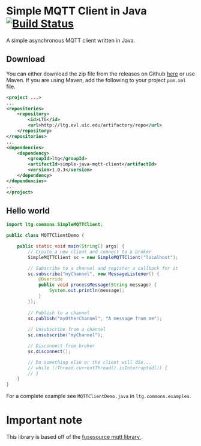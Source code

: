 # Simple MQTT Client in Java [![Build Status](https://travis-ci.org/tebemis/simple-java-mqtt-client.svg?branch=master)](https://travis-ci.org/tebemis/simple-java-mqtt-client)
A simple asynchronous MQTT client written in Java.  

## Download
You can either download the zip file from the releases on Github [here](https://github.com/ltg-uic/simple-java-mqtt-client/releases) or use Maven. If you are using Maven, add the following to your project `pom.xml` file.
```xml
<project ...>
...
<repositories>
    <repository>
        <id>LTG</id>
        <url>http://ltg.evl.uic.edu/artifactory/repo</url>
    </repository>
</repositories>
...
<dependencies>
    <dependency>
        <groupId>ltg</groupId>
        <artifactId>simple-java-mqtt-client</artifactId>
        <version>1.0.3</version>
    </dependency>
</dependencies>
...
</project>
```

## Hello world
```java
import ltg.commons.SimpleMQTTClient;

public class MQTTClientDemo {

	public static void main(String[] args) {
        // Create a new client and connect to a broker
		SimpleMQTTClient sc = new SimpleMQTTClient("localhost");

        // Subscribe to a channel and register a callback for it
        sc.subscribe("myChannel", new MessageListener() {
            @Override
            public void processMessage(String message) {
                System.out.println(message);
            }
        });
    
        // Publish to a channel
        sc.publish("myOtherChannel", "A message from me");
    
        // Unsubscribe from a channel
        sc.unsubscribe("myChannel");

		// Disconnect from broker
		sc.disconnect();

		// Do something else or the client will die...
        // while (!Thread.currentThread().isInterrupted()) {
        // }
	}
}

```

For a complete example see `MQTTClientDemo.java` in `ltg.commons.examples`.

# Important note
This library is based off of the [fusesource mqtt library ](https://github.com/fusesource/mqtt-client).

